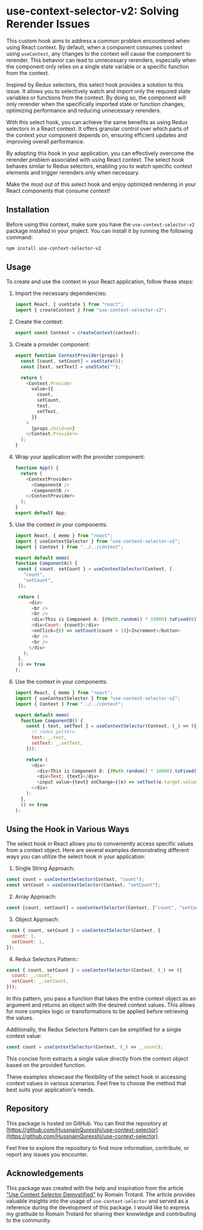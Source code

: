 # use-context-selector-v2: Solving Rerender Issues

This custom hook aims to address a common problem encountered when using React context. By default, when a component consumes context using `useContext`, any changes to the context will cause the component to rerender. This behavior can lead to unnecessary rerenders, especially when the component only relies on a single state variable or a specific function from the context.

Inspired by Redux selectors, this select hook provides a solution to this issue. It allows you to selectively watch and import only the required state variables or functions from the context. By doing so, the component will only rerender when the specifically imported state or function changes, optimizing performance and reducing unnecessary rerenders.

With this select hook, you can achieve the same benefits as using Redux selectors in a React context. It offers granular control over which parts of the context your component depends on, ensuring efficient updates and improving overall performance.

By adopting this hook in your application, you can effectively overcome the rerender problem associated with using React context. The select hook behaves similar to Redux selectors, enabling you to watch specific context elements and trigger rerenders only when necessary.

Make the most out of this select hook and enjoy optimized rendering in your React components that consume context!

## Installation

Before using this context, make sure you have the `use-context-selector-v2` package installed in your project. You can install it by running the following command:

```bash
npm install use-context-selector-v2
```

## Usage

To create and use the context in your React application, follow these steps:

1.  Import the necessary dependencies:

    ```js
    import React, { useState } from "react";
    import { createContext } from "use-context-selector-v2";
    ```

2.  Create the context:

    ```js
    export const Context = createContext(context);
    ```

3.  Create a provider component:

    ```js
    export function ContextProvider(props) {
      const [count, setCount] = useState(0);
      const [text, setText] = useState("");

      return (
        <Context.Provider
          value={{
            count,
            setCount,
            text,
            setText,
          }}
        >
          {props.children}
        </Context.Provider>
      );
    }
    ```

4.  Wrap your application with the provider component:

    ```js
    function App() {
      return (
        <ContextProvider>
          <ComponentA />
          <ComponentB />
        </ContextProvider>
      );
    }
    export default App;
    ```

5.  Use the context in your components:

    ```js
    import React, { memo } from "react";
    import { useContextSelector } from "use-context-selector-v2";
    import { Context } from "../../context";

    export default memo(
    function ComponentA() {
     const { count, setCount } = useContextSelector(Context, [
       "count",
       "setCount",
     ]);

     return (
         <div>
          <br />
          <br />
          <div>This is Component A: {(Math.random() * 10000).toFixed(0)}</div>
          <div>Count: {count}</div>
          <onClick={() => setCount(count + 1)}>Increment</button>
          <br />
          <br />
         </div>
       );
     },
     () => true
    );
    ```

6.  Use the context in your components:

    ```js
    import React, { memo } from "react";
    import { useContextSelector } from "use-context-selector-v2";
    import { Context } from "../../context";

    export default memo(
      function ComponentB() {
        const { text, setText } = useContextSelector(Context, (_) => ({
          // redux pattern
          text: _.text,
          setText: _.setText,
        }));

        return (
          <div>
            <div>This is Component B: {(Math.random() * 10000).toFixed(0)}</div>
            <div>Text: {text}</div>
            <input value={text} onChange={(e) => setText(e.target.value)} />
          </div>
        );
      },
      () => true
    );
    ```

## Using the Hook in Various Ways

The select hook in React allows you to conveniently access specific values from a context object. Here are several examples demonstrating different ways you can utilize the select hook in your application:

1.  Single String Approach:

```js
const count = useContextSelector(Context, "count");
const setCount = useContextSelector(Context, "setCount");
```

2. Array Approach:

```js
const [count, setCount] = useContextSelector(Context, ["count", "setCount"]);
```

3. Object Approach:

```js
const { count, setCount } = useContextSelector(Context, {
  count: 1,
  setCount: 1,
});
```

4. Redux Selectors Pattern::

```js
const { count, setCount } = useContextSelector(Context, (_) => ({
  count: _.count,
  setCount: _.setCount,
}));
```

In this pattern, you pass a function that takes the entire context object as an argument and returns an object with the desired context values. This allows for more complex logic or transformations to be applied before retrieving the values.

Additionally, the Redux Selectors Pattern can be simplified for a single context value:

```js
const count = useContextSelector(Context, (_) => _.count);
```

This concise form extracts a single value directly from the context object based on the provided function.

These examples showcase the flexibility of the select hook in accessing context values in various scenarios. Feel free to choose the method that best suits your application's needs.

## Repository

This package is hosted on GitHub. You can find the repository at [https://github.com/HussnainQuresshi/use-context-selector](https://github.com/HussnainQuresshi/use-context-selector).

Feel free to explore the repository to find more information, contribute, or report any issues you encounter.

## Acknowledgements

This package was created with the help and inspiration from the article ["Use Context Selector Demystified"](https://dev.to/romaintrotard/use-context-selector-demystified-4f8e) by Romain Trotard. The article provides valuable insights into the usage of `use-context-selector` and served as a reference during the development of this package. I would like to express my gratitude to Romain Trotard for sharing their knowledge and contributing to the community.
